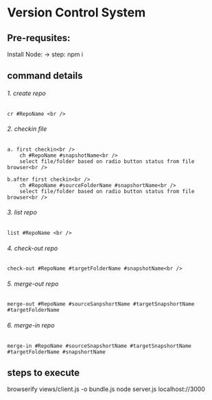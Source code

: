 # Version Control System

## Pre-requsites:
Install Node: 
    -> step: npm i

## command details  <br />

###### 1. create repo<br />
    cr #RepoName <br />

###### 2. checkin file<br />
    a. first checkin<br />
        ch #RepoName #snapshotName<br />
        select file/folder based on radio button status from file browser<br />

    b.after first checkin<br />
        ch #RepoName #sourceFolderName #snapshortName<br />
        select file/folder based on radio button status from file browser<br />


###### 3. list repo<br />
    list #RepoName <br />

###### 4. check-out repo<br />
    check-out #RepoName #targetFolderName #snapshotName<br />

###### 5. merge-out repo<br />
    merge-out #RepoName #sourceSanpshortName #targetSnapshortName #targetFolderName

###### 6. merge-in repo<br />
    merge-in #RepoName #sourceSnapshortName #targetSnapshortName #targetFolderName #snapshortName

## steps to execute
browserify views/client.js -o bundle.js
node server.js
localhost://3000

